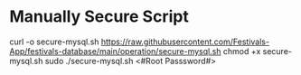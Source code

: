# Manually Secure Script
curl -o secure-mysql.sh https://raw.githubusercontent.com/Festivals-App/festivals-database/main/operation/secure-mysql.sh
chmod +x secure-mysql.sh
sudo ./secure-mysql.sh <#Root Passsword#>
